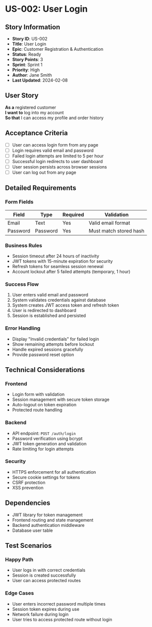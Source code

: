 # US-002: User Login

## Story Information
- **Story ID**: US-002
- **Title**: User Login
- **Epic**: Customer Registration & Authentication
- **Status**: Ready
- **Story Points**: 3
- **Sprint**: Sprint 1
- **Priority**: High
- **Author**: Jane Smith
- **Last Updated**: 2024-02-08

## User Story
**As a** registered customer  
**I want to** log into my account  
**So that** I can access my profile and order history

## Acceptance Criteria
- [ ] User can access login form from any page
- [ ] Login requires valid email and password
- [ ] Failed login attempts are limited to 5 per hour
- [ ] Successful login redirects to user dashboard
- [ ] User session persists across browser sessions
- [ ] User can log out from any page

## Detailed Requirements

### Form Fields
| Field | Type | Required | Validation |
|-------|------|----------|------------|
| Email | Text | Yes | Valid email format |
| Password | Password | Yes | Must match stored hash |

### Business Rules
- Session timeout after 24 hours of inactivity
- JWT tokens with 15-minute expiration for security
- Refresh tokens for seamless session renewal
- Account lockout after 5 failed attempts (temporary, 1 hour)

### Success Flow
1. User enters valid email and password
2. System validates credentials against database
3. System creates JWT access token and refresh token
4. User is redirected to dashboard
5. Session is established and persisted

### Error Handling
- Display "Invalid credentials" for failed login
- Show remaining attempts before lockout
- Handle expired sessions gracefully
- Provide password reset option

## Technical Considerations

### Frontend
- Login form with validation
- Session management with secure token storage
- Auto-logout on token expiration
- Protected route handling

### Backend
- API endpoint: `POST /auth/login`
- Password verification using bcrypt
- JWT token generation and validation
- Rate limiting for login attempts

### Security
- HTTPS enforcement for all authentication
- Secure cookie settings for tokens
- CSRF protection
- XSS prevention

## Dependencies
- JWT library for token management
- Frontend routing and state management
- Backend authentication middleware
- Database user table

## Test Scenarios

### Happy Path
- User logs in with correct credentials
- Session is created successfully
- User can access protected routes

### Edge Cases
- User enters incorrect password multiple times
- Session token expires during use
- Network failure during login
- User tries to access protected route without login
